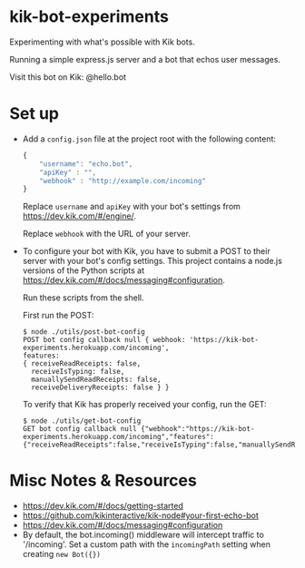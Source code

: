 # kik-bot-experiments
Experimenting with what's possible with Kik bots. 

Running a simple express.js server and a bot that echos user messages.

Visit this bot on Kik: @hello.bot


# Set up
- Add a `config.json` file at the project root with the following content:
	
	```javascript
	{
		"username": "echo.bot",
		"apiKey" : "",
		"webhook" : "http://example.com/incoming"
	}
	```
	
	Replace `username` and `apiKey` with your bot's settings from https://dev.kik.com/#/engine/. 

	Replace `webhook` with the URL of your server.

- To configure your bot with Kik, you have to submit a POST to their server with your bot's config settings. 
	This project contains a node.js versions of the Python scripts at https://dev.kik.com/#/docs/messaging#configuration. 

	Run these scripts from the shell.
	
	First run the POST:

	```shell
	$ node ./utils/post-bot-config
	POST bot config callback null { webhook: 'https://kik-bot-experiments.herokuapp.com/incoming',
	features: 
	{ receiveReadReceipts: false,
	  receiveIsTyping: false,
	  manuallySendReadReceipts: false,
	  receiveDeliveryReceipts: false } }
	```

	To verify that Kik has properly received your config, run the GET:
  	```shell
  	$ node ./utils/get-bot-config
	GET bot config callback null {"webhook":"https://kik-bot-experiments.herokuapp.com/incoming","features":{"receiveReadReceipts":false,"receiveIsTyping":false,"manuallySendReadReceipts":false,"receiveDeliveryReceipts":false}}
	```

# Misc Notes & Resources
- https://dev.kik.com/#/docs/getting-started
- https://github.com/kikinteractive/kik-node#your-first-echo-bot
- https://dev.kik.com/#/docs/messaging#configuration
- By default, the bot.incoming() middleware will intercept traffic to '/incoming'. Set a custom path with the `incomingPath` setting when creating `new Bot({})`